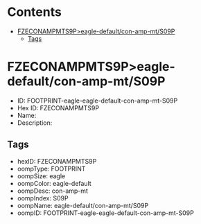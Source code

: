 



Contents
========

* [FZECONAMPMTS9P>eagle-default/con-amp-mt/S09P](#fzeconampmts9peagle-defaultcon-amp-mts09p)
	* [Tags](#tags)

# FZECONAMPMTS9P>eagle-default/con-amp-mt/S09P

- ID: FOOTPRINT-eagle-eagle-default-con-amp-mt-S09P
- Hex ID: FZECONAMPMTS9P
- Name: 
- Description: 

## Tags

- hexID: FZECONAMPMTS9P
- oompType: FOOTPRINT
- oompSize: eagle
- oompColor: eagle-default
- oompDesc: con-amp-mt
- oompIndex: S09P
- oompName: eagle-default/con-amp-mt/S09P
- oompID: FOOTPRINT-eagle-eagle-default-con-amp-mt-S09P
